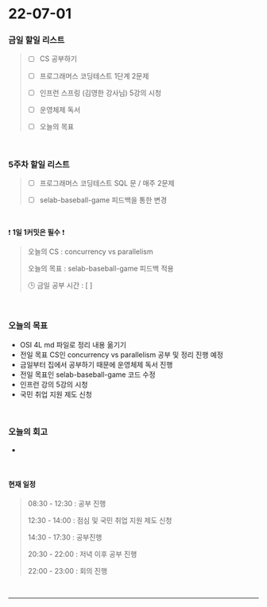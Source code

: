 # 22-07-01
 ### 금일 할일 리스트 

> - [ ]  CS 공부하기  
>
> - [ ]  프로그래머스 코딩테스트 1단계 2문제 
>
> - [ ]  인프런 스프링 (김영한 강사님) 5강의 시청
>
> - [ ]  운영체제 독서
>
> - [ ]  오늘의 목표    

<br/>

### 5주차 할일 리스트  

> - [ ]  프로그래머스 코딩테스트 SQL 문 / 매주 2문제  
>
> - [ ]  selab-baseball-game 피드백을 통한 변경 

<br/>

❗ **1일 1커밋은 필수** ❗
> 오늘의 CS : concurrency vs parallelism
>
> 오늘의 목표  : selab-baseball-game 피드백 적용
>
> 🕒 금일 공부 시간 :  [  ]    
  
<br/>

### 오늘의 목표
- OSI 4L md 파일로 정리 내용 옮기기
- 전일 목표 CS인 concurrency vs parallelism 공부 및 정리 진행 예정
- 금일부터 집에서 공부하기 때문에 운영체제 독서 진행
- 전일 목표인 selab-baseball-game 코드 수정
- 인프런 강의 5강의 시청 
- 국민 취업 지원 제도 신청

<br>

### 오늘의 회고
- 


<br>

#### 현재 일정  

> 08:30 - 12:30 : 공부 진행
>
> 12:30 - 14:00 : 점심 및 국민 취업 지원 제도 신청
>
> 14:30 - 17:30 : 공부진행 
>
> 20:30 - 22:00 : 저녁 이후 공부 진행  
>
> 22:00 - 23:00 : 회의 진행

<br/>

------------  